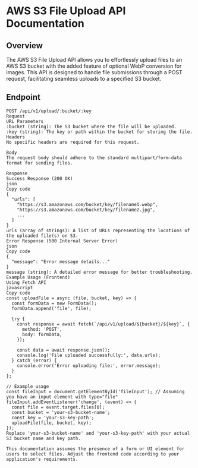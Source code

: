 # AWS S3 File Upload API Documentation

## Overview

The AWS S3 File Upload API allows you to effortlessly upload files to an AWS S3 bucket with the added feature of optional WebP conversion for images. This API is designed to handle file submissions through a POST request, facilitating seamless uploads to a specified S3 bucket.

## Endpoint

```plaintext
POST /api/v1/upload/:bucket/:key
Request
URL Parameters
:bucket (string): The S3 bucket where the file will be uploaded.
:key (string): The key or path within the bucket for storing the file.
Headers
No specific headers are required for this request.

Body
The request body should adhere to the standard multipart/form-data format for sending files.

Response
Success Response (200 OK)
json
Copy code
{
  "urls": [
    "https://s3.amazonaws.com/bucket/key/filename1.webp",
    "https://s3.amazonaws.com/bucket/key/filename2.jpg",
    ...
  ]
}
urls (array of strings): A list of URLs representing the locations of the uploaded file(s) on S3.
Error Response (500 Internal Server Error)
json
Copy code
{
  "message": "Error message details..."
}
message (string): A detailed error message for better troubleshooting.
Example Usage (Frontend)
Using Fetch API
javascript
Copy code
const uploadFile = async (file, bucket, key) => {
  const formData = new FormData();
  formData.append('file', file);

  try {
    const response = await fetch(`/api/v1/upload/${bucket}/${key}`, {
      method: 'POST',
      body: formData,
    });

    const data = await response.json();
    console.log('File uploaded successfully:', data.urls);
  } catch (error) {
    console.error('Error uploading file:', error.message);
  }
};

// Example usage
const fileInput = document.getElementById('fileInput'); // Assuming you have an input element with type="file"
fileInput.addEventListener('change', (event) => {
  const file = event.target.files[0];
  const bucket = 'your-s3-bucket-name';
  const key = 'your-s3-key-path';
  uploadFile(file, bucket, key);
});
Replace 'your-s3-bucket-name' and 'your-s3-key-path' with your actual S3 bucket name and key path.

This documentation assumes the presence of a form or UI element for users to select files. Adjust the frontend code according to your application's requirements.
